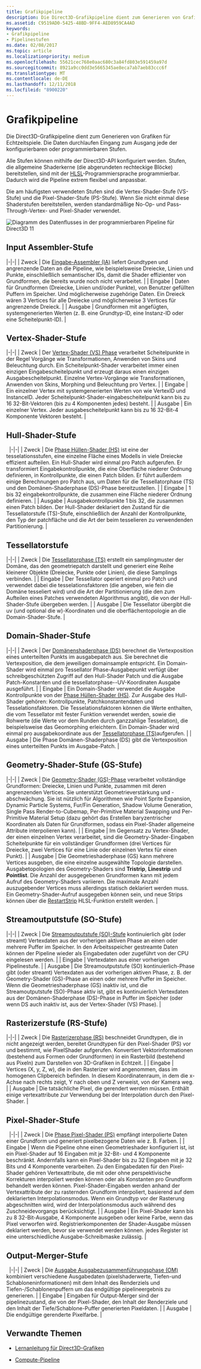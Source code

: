 ```yaml
---
title: Grafikpipeline
description: Die Direct3D-Grafikpipeline dient zum Generieren von Grafiken für Echtzeitspiele. Die Daten durchlaufen vom Eingang zum Ausgang jede der konfigurierbaren oder programmierbaren Stufen.
ms.assetid: C9519AD0-5425-48BD-9FF4-AED8959CA4AD
keywords:
- Grafikpipeline
- Pipelinestufen
ms.date: 02/08/2017
ms.topic: article
ms.localizationpriority: medium
ms.openlocfilehash: 55621cec768e0aac680c3a84fd803e591459a97d
ms.sourcegitcommit: 8921a9cc0dd3e5665345ae8eca7ab7aeb83ccc6f
ms.translationtype: MT
ms.contentlocale: de-DE
ms.lasthandoff: 12/11/2018
ms.locfileid: "8900220"
---
```

# <a name="graphics-pipeline"></a>Grafikpipeline


Die Direct3D-Grafikpipeline dient zum Generieren von Grafiken für Echtzeitspiele. Die Daten durchlaufen Eingang zum Ausgang jede der konfigurierbaren oder programmierbaren Stufen.

Alle Stufen können mithilfe der Direct3D-API konfiguriert werden. Stufen, die allgemeine Shaderkerne (die abgerundeten rechteckige Blöcke) bereitstellen, sind mit der [HLSL](https://msdn.microsoft.com/library/windows/desktop/bb509561)-Programmiersprache programmierbar. Dadurch wird die Pipeline extrem flexibel und anpassbar.

Die am häufigsten verwendeten Stufen sind die Vertex-Shader-Stufe (VS-Stufe) und die Pixel-Shader-Stufe (PS-Stufe). Wenn Sie nicht einmal diese Shaderstufen bereitstellen, werden standardmäßige No-Op- und Pass-Through-Vertex- und Pixel-Shader verwendet.

![Diagramm des Datenflusses in der programmierbaren Pipeline für Direct3D 11](images/d3d11-pipeline-stages.jpg)

## <a name="input-assembler-stage"></a>Input Assembler-Stufe

|-|-| | Zweck | Die [Eingabe-Assembler (IA)](input-assembler-stage--ia-.md) liefert Grundtypen und angrenzende Daten an die Pipeline, wie beispielsweise Dreiecke, Linien und Punkte, einschließlich semantischer IDs, damit die Shader effizienter von Grundformen, die bereits wurde noch nicht verarbeitet. | | Eingabe | Daten für Grundformen (Dreiecke, Linien und/oder Punkte), von Benutzer gefüllten Puffern im Speicher. Und möglicherweise zugehörige Daten. Ein Dreieck wären 3 Vertices für alle Dreiecke und möglicherweise 3 Vertices für angrenzende Dreieck. | | Ausgabe | Grundformen mit angefügten, systemgenerierten Werten (z. B. eine Grundtyp-ID, eine Instanz-ID oder eine Scheitelpunkt-ID). |

## <a name="vertex-shader-stage"></a>Vertex-Shader-Stufe

|-|-| | Zweck | Der [Vertex-Shader (VS) Phase](vertex-shader-stage--vs-.md) verarbeitet Scheitelpunkte in der Regel Vorgänge wie Transformationen, Anwenden von Skins und Beleuchtung durch. Ein Scheitelpunkt-Shader verarbeitet immer einen einzigen Eingabescheitelpunkt und erzeugt daraus einen einzigen Ausgabescheitelpunkt. Einzelne Vertex-Vorgänge wie Transformationen, Anwenden von Skins, Morphing und Beleuchtung pro Vertex. | | Eingabe | Ein einzelner Vertex mit systemgenerierten Werten von wie VertexID und InstanceID. Jeder Scheitelpunkt-Shader-eingabescheitelpunkt kann bis zu 16 32-Bit-Vektoren (bis zu 4 Komponenten jedes) besteht. | | Ausgabe | Ein einzelner Vertex. Jeder ausgabescheitelpunkt kann bis zu 16 32-Bit-4 Komponente Vektoren besteht. |
 
## <a name="hull-shader-stage"></a>Hull-Shader-Stufe
 
|-|-| | Zweck | Die [Phase Hüllen-Shader (HS)](hull-shader-stage--hs-.md) ist eine der tesselationsstufen, eine einzelne Fläche eines Modells in viele Dreiecke effizient aufteilen. Ein Hull-Shader wird einmal pro Patch aufgerufen. Er transformiert Eingabekontrollpunkte, die eine Oberfläche niederer Ordnung definieren, in Kontrollpunkte, die einen Patch bilden. Er führt außerdem einige Berechnungen pro Patch aus, um Daten für die Tessellatorphase (TS) und den Domänen-Shaderphase (DS)-Phase bereitzustellen. | | Eingabe | 1 bis 32 eingabekontrollpunkte, die zusammen eine Fläche niederer Ordnung definieren. | | Ausgabe | Ausgabekontrollpunkte 1 bis 32, die zusammen einen Patch bilden. Der Hull-Shader deklariert den Zustand für die Tessellatorstufe (TS)-Stufe, einschließlich der Anzahl der Kontrollpunkte, den Typ der patchfläche und die Art der beim tesselieren zu verwendenden Partitionierung. |

## <a name="tessellator-stage"></a>Tessellatorstufe

|-|-| | Zweck | Die [Tessellatorphase (TS)](tessellator-stage--ts-.md) erstellt ein samplingmuster der Domäne, das den geometriepatch darstellt und generiert eine Reihe kleinerer Objekte (Dreiecke, Punkte oder Linien), die diese Samplings verbinden. | | Eingabe | Der Tessellator operiert einmal pro Patch und verwendet dabei die tesselationsfaktoren (die angeben, wie fein die Domäne tesseliert wird) und die Art der Partitionierung (die den zum Aufteilen eines Patches verwendeten Algorithmus angibt), die von der Hull-Shader-Stufe übergeben werden. | | Ausgabe | Die Tessellator übergibt die uv (und optional die w)-Koordinaten und die oberflächentopologie an die Domain-Shader-Stufe. |

## <a name="domain-shader-stage"></a>Domain-Shader-Stufe

|-|-| | Zweck | Der [Domänenshaderphase (DS)](domain-shader-stage--ds-.md) berechnet die Vertexposition eines unterteilten Punkts im ausgabepatch aus. Sie berechnet die Vertexposition, die dem jeweiligen domainsample entspricht. Ein Domain-Shader wird einmal pro Tessellator Phase-Ausgabepunkt verfügt über schreibgeschützten Zugriff auf den Hull-Shader Patch und die Ausgabe Patch-Konstanten und die tessellatorphase--UV-Koordinaten Ausgabe ausgeführt. | | Eingabe | Ein Domain-Shader verwendet die Ausgabe Kontrollpunkte von der [Phase Hüllen-Shader (HS)](hull-shader-stage--hs-.md). Zur Ausgabe des Hull-Shader gehören: Kontrollpunkte, Patchkonstantendaten und Tesselationsfaktoren. Die Tesselationsfaktoren können die Werte enthalten, die vom Tessellator mit fester Funktion verwendet werden, sowie die Rohwerte (die Werte vor dem Runden durch ganzzahlige Tesselation), die beispielsweise das Geomorphing erleichtern. Ein Domain-Shader wird einmal pro ausgabekoordinate aus der [Tessellatorphase (TS)](tessellator-stage--ts-.md)aufgerufen. | | Ausgabe | Die Phase Domänen-Shaderphase (DS) gibt die Vertexposition eines unterteilten Punkts im Ausgabe-Patch. |

## <a name="geometry-shader-stage"></a>Geometry-Shader-Stufe (GS-Stufe)

|-|-| | Zweck | Die [Geometry-Shader (GS)-Phase](geometry-shader-stage--gs-.md) verarbeitet vollständige Grundformen: Dreiecke, Linien und Punkte, zusammen mit deren angrenzenden Vertices. Sie unterstützt Geometrieverstärkung und -abschwächung. Sie ist nützlich für Algorithmen wie Point Sprite Expansion, Dynamic Particle Systems, Fur/Fin Generation, Shadow Volume Generation, Single Pass Render-to-Cubemap, Per-Primitive Material Swapping und Per-Primitive Material Setup (dazu gehört das Erstellen baryzentrischer Koordinaten als Daten für Grundformen, sodass ein Pixel-Shader allgemeine Attribute interpolieren kann). | | Eingabe | Im Gegensatz zu Vertex-Shader, der einen einzelnen Vertex verarbeitet, sind die Geometry-Shader-Eingaben Scheitelpunkte für ein vollständiger Grundformen (drei Vertices für Dreiecke, zwei Vertices für eine Linie oder einzelnen Vertex für einen Punkt). | | Ausgabe | Die Geometrieshaderphase (GS) kann mehrere Vertices ausgeben, die eine einzelne ausgewählte Topologie darstellen. Ausgabetopologien des Geometry-Shaders sind <strong>Tristrip</strong>, <strong>Linestrip</strong> und <strong>Pointlist</strong>. Die Anzahl der ausgegebenen Grundformen kann mit jedem Aufruf des Geometry-Shaders variieren. Die maximale Anzahl auszugebender Vertices muss allerdings statisch deklariert werden muss. Ein Geometry-Shader-Aufruf ausgegeben können sein, und neue Strips können über die [RestartStrip](https://msdn.microsoft.com/library/windows/desktop/bb509660) HLSL-Funktion erstellt werden. |

## <a name="stream-output-stage"></a>Streamoutputstufe (SO-Stufe)

|-|-| | Zweck | Die [Streamoutputstufe (SO)-Stufe](stream-output-stage--so-.md) kontinuierlich gibt (oder streamt) Vertexdaten aus der vorherigen aktiven Phase an einen oder mehrere Puffer im Speicher. In den Arbeitsspeicher gestreamte Daten können der Pipeline wieder als Eingabedaten oder zugeführt von der CPU eingelesen werden. | | Eingabe | Vertexdaten aus einer vorherigen Pipelinestufe. | | Ausgabe | Die Streamoutputstufe (SO) kontinuierlich-Phase gibt (oder streamt) Vertexdaten aus der vorherigen aktiven Phase, z. B. der Geometry-Shader (GS)-Phase an einen oder mehrere Puffer im Speicher. Wenn die Geometrieshaderphase (GS) inaktiv ist, und die Streamoutputstufe (SO)-Phase aktiv ist, gibt es kontinuierlich Vertexdaten aus der Domänen-Shaderphase (DS)-Phase in Puffer im Speicher (oder wenn DS auch inaktiv ist, aus der Vertex-Shader (VS) Phase). |

## <a name="rasterizer-stage"></a>Rasterizerstufe (RS-Stufe)

|-|-| | Zweck | Die [Rasterizerphase (RS)](rasterizer-stage--rs-.md) beschneidet Grundtypen, die in nicht angezeigt werden, bereitet Grundtypen für den Pixel-Shader (PS) vor und bestimmt, wie PixelShader aufgerufen. Konvertiert Vektorinformationen (bestehend aus Formen oder Grundformen) in ein Rasterbild (bestehend aus Pixeln) zum Darstellen von 3D-Grafiken in Echtzeit. | | Eingabe | Vertices (X, y, Z, w), die in den Rasterizer wird angenommen, dass im homogenen Clipbereich befinden. In diesem Koordinatenraum, in dem die x-Achse nach rechts zeigt, Y nach oben und Z verweist, von der Kamera weg. | | Ausgabe | Die tatsächliche Pixel, die gerendert werden müssen. Enthält einige vertexattribute zur Verwendung bei der Interpolation durch den Pixel-Shader. |

## <a name="pixel-shader-stage"></a>Pixel-Shader-Stufe
 
|-|-| | Zweck | Die [Phase Pixel-Shader (PS)](pixel-shader-stage--ps-.md) empfängt interpolierte Daten einer Grundform und generiert pixelbezogene Daten wie z. B. Farben. | | Eingabe | Wenn die Pipeline ohne einen Geometrieshader konfiguriert ist, ist ein Pixel-Shader auf 16 Eingaben mit je 32-Bit- und 4 Komponente beschränkt. Andernfalls kann ein Pixel-Shader bis zu 32 Eingaben mit je 32 Bits und 4 Komponente verarbeiten. Zu den Eingabedaten für den Pixel-Shader gehören Vertexattribute, die mit oder ohne perspektivische Korrekturen interpoliert werden können oder als Konstanten pro Grundform behandelt werden können. Pixel-Shader-Eingaben werden anhand der Vertexattribute der zu rasternden Grundform interpoliert, basierend auf dem deklarierten Interpolationsmodus. Wenn ein Grundtyp vor der Rasterung abgeschnitten wird, wird der Interpolationsmodus auch während des Zuschneidevorgangs berücksichtigt. | | Ausgabe | Ein Pixel-Shader kann bis zu 8 32-Bit-Ausgabe, 4 Komponente ausgeben oder keine Farbe, wenn das Pixel verworfen wird. Registrierkomponenten der Shader-Ausgabe müssen deklariert werden, bevor sie verwendet werden können. jedes Register ist eine unterschiedliche Ausgabe-Schreibmaske zulässig. |

## <a name="output-merger-stage"></a>Output-Merger-Stufe
 
|-|-| | Zweck | Die [Ausgabe Ausgabezusammenführungsphase (OM)](output-merger-stage--om-.md) kombiniert verschiedene Ausgabedaten (pixelshaderwerte, Tiefen-und Schabloneninformationen) mit dem Inhalt des Renderziels und Tiefen-/Schablonenpuffern um das endgültige pipelineergebnis zu generieren. | | Eingabe | Eingaben für Output-Merger sind der pipelinezustand, die von der Pixel-Shader, den Inhalt der Renderziele und den Inhalt der Tiefe/Schablone-Puffer generierten Pixeldaten. | | Ausgabe | Die endgültige gerenderte Pixelfarbe. |

## <a name="related-topics"></a>Verwandte Themen

- [Lernanleitung für Direct3D-Grafiken](index.md)

- [Compute-Pipeline](compute-pipeline.md)

